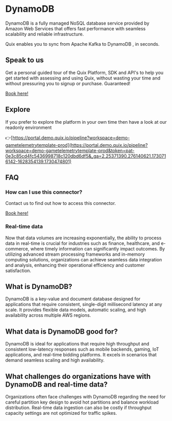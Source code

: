 <!-- START MARKDOWN -->
<!--[tech-name]-->
# DynamoDB

<!--[blurb-about-tech]-->
DynamoDB is a fully managed NoSQL database service provided by Amazon Web Services that offers fast performance with seamless scalability and reliable infrastructure.

Quix enables you to sync from Apache Kafka <span id="to_or_from">to</span> <span id="techname">DynamoDB</span> , in seconds.

## Speak to us

Get a personal guided tour of the Quix Platform, SDK and API's to help you get started with assessing and using Quix, without wasting your time and without pressuring you to signup or purchase. Guaranteed!

[Book here!](https://share.hsforms.com/1iW0TmZzKQMChk0lxd_tGiw4yjw2?__hstc=175542013.19c333c2ae8002be5fbc6a17a447e442.1730474801833.1730474801833.1730716142494.2&__hssc=175542013.2.1730716142494&__hsfp=3927774151)

## Explore

If you prefer to explore the platform in your own time then have a look at our readonly environment

👉[https://portal.demo.quix.io/pipeline?workspace=demo-gametelemetrytemplate-prod](https://portal.demo.quix.io/pipeline?workspace=demo-gametelemetrytemplate-prod&token=pat-0e3c85cd4fc5436998718c120dbd6df5&_ga=2.25371390.276140621.1730716142-1628354139.1730474801)

## FAQ 

### How can I use this connector?

Contact us to find out how to access this connector.

[Book here!](https://share.hsforms.com/1iW0TmZzKQMChk0lxd_tGiw4yjw2?__hstc=175542013.19c333c2ae8002be5fbc6a17a447e442.1730474801833.1730474801833.1730716142494.2&__hssc=175542013.2.1730716142494&__hsfp=3927774151)

### Real-time data

Now that data volumes are increasing exponentially, the ability to process data in real-time is crucial for industries such as finance, healthcare, and e-commerce, where timely information can significantly impact outcomes. By utilizing advanced stream processing frameworks and in-memory computing solutions, organizations can achieve seamless data integration and analysis, enhancing their operational efficiency and customer satisfaction.

## What is <span id="techname">DynamoDB</span>?

<!--[tech-seo-text]-->
DynamoDB is a key-value and document database designed for applications that require consistent, single-digit millisecond latency at any scale. It provides flexible data models, automatic scaling, and high availability across multiple AWS regions.

## What data is <span id="techname">DynamoDB</span> good for?

<!--[tech-data-seo-text]-->
DynamoDB is ideal for applications that require high throughput and consistent low-latency responses such as mobile backends, gaming, IoT applications, and real-time bidding platforms. It excels in scenarios that demand seamless scaling and high availability.

## What challenges do organizations have with <span id="techname">DynamoDB</span> and real-time data?

<!--[tech-challenges-seo-text]-->
Organizations often face challenges with DynamoDB regarding the need for careful partition key design to avoid hot partitions and balance workload distribution. Real-time data ingestion can also be costly if throughput capacity settings are not optimized for traffic spikes.
<!-- END MARKDOWN -->